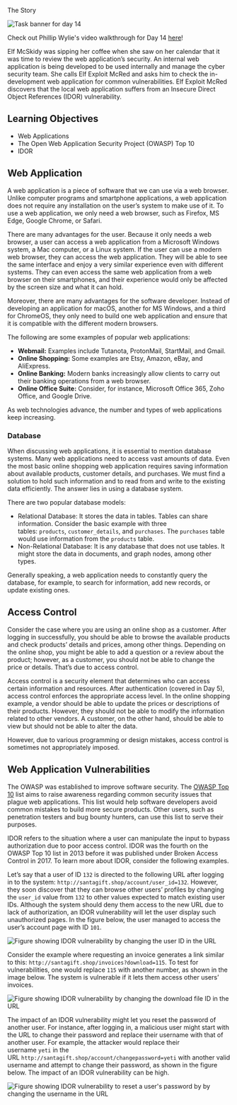 The Story

![Task banner for day 14](https://tryhackme-images.s3.amazonaws.com/user-uploads/5f04259cf9bf5b57aed2c476/room-content/283b841385da7500306091a326abee6e.png)

Check out Phillip Wylie's video walkthrough for Day 14 [here](https://www.youtube.com/watch?v=UlvYi7ae0G8)!

Elf McSkidy was sipping her coffee when she saw on her calendar that it was time to review the web application’s security. An internal web application is being developed to be used internally and manage the cyber security team. She calls Elf Exploit McRed and asks him to check the in-development web application for common vulnerabilities. Elf Exploit McRed discovers that the local web application suffers from an Insecure Direct Object References (IDOR) vulnerability.

## Learning Objectives

-   Web Applications
-   The Open Web Application Security Project (OWASP) Top 10
-   IDOR

## Web Application

A web application is a piece of software that we can use via a web browser. Unlike computer programs and smartphone applications, a web application does not require any installation on the user’s system to make use of it. To use a web application, we only need a web browser, such as Firefox, MS Edge, Google Chrome, or Safari.

There are many advantages for the user. Because it only needs a web browser, a user can access a web application from a Microsoft Windows system, a Mac computer, or a Linux system. If the user can use a modern web browser, they can access the web application. They will be able to see the same interface and enjoy a very similar experience even with different systems. They can even access the same web application from a web browser on their smartphones, and their experience would only be affected by the screen size and what it can hold.

Moreover, there are many advantages for the software developer. Instead of developing an application for macOS, another for MS Windows, and a third for ChromeOS, they only need to build one web application and ensure that it is compatible with the different modern browsers.

The following are some examples of popular web applications:

-   **Webmail:** Examples include Tutanota, ProtonMail, StartMail, and Gmail.
-   **Online Shopping:** Some examples are Etsy, Amazon, eBay, and AliExpress.
-   **Online Banking:** Modern banks increasingly allow clients to carry out their banking operations from a web browser.
-   **Online Office Suite:** Consider, for instance, Microsoft Office 365, Zoho Office, and Google Drive.

As web technologies advance, the number and types of web applications keep increasing.

### Database

When discussing web applications, it is essential to mention database systems. Many web applications need to access vast amounts of data. Even the most basic online shopping web application requires saving information about available products, customer details, and purchases. We must find a solution to hold such information and to read from and write to the existing data efficiently. The answer lies in using a database system.

There are two popular database models:

-   Relational Database: It stores the data in tables. Tables can share information. Consider the basic example with three tables: `products`, `customer_details`, and `purchases`. The `purchases` table would use information from the `products` table.
-   Non-Relational Database: It is any database that does not use tables. It might store the data in documents, and graph nodes, among other types.

Generally speaking, a web application needs to constantly query the database, for example, to search for information, add new records, or update existing ones.

## Access Control

Consider the case where you are using an online shop as a customer. After logging in successfully, you should be able to browse the available products and check products’ details and prices, among other things. Depending on the online shop, you might be able to add a question or a review about the product; however, as a customer, you should not be able to change the price or details. That’s due to access control.

Access control is a security element that determines who can access certain information and resources. After authentication (covered in Day 5), access control enforces the appropriate access level. In the online shopping example, a vendor should be able to update the prices or descriptions of their products. However, they should not be able to modify the information related to other vendors. A customer, on the other hand, should be able to view but should not be able to alter the data.

However, due to various programming or design mistakes, access control is sometimes not appropriately imposed.

## Web Application Vulnerabilities

The OWASP was established to improve software security. The [OWASP Top 10](https://owasp.org/Top10/) list aims to raise awareness regarding common security issues that plague web applications. This list would help software developers avoid common mistakes to build more secure products. Other users, such as penetration testers and bug bounty hunters, can use this list to serve their purposes.

IDOR refers to the situation where a user can manipulate the input to bypass authorization due to poor access control. IDOR was the fourth on the OWASP Top 10 list in 2013 before it was published under Broken Access Control in 2017. To learn more about IDOR, consider the following examples.

Let’s say that a user of ID `132` is directed to the following URL after logging in to the system: `http://santagift.shop/account/user_id=132`. However, they soon discover that they can browse other users’ profiles by changing the `user_id` value from `132` to other values expected to match existing user IDs. Although the system should deny them access to the new URL due to lack of authorization, an IDOR vulnerability will let the user display such unauthorized pages. In the figure below, the user managed to access the user’s account page with ID `101`.

![Figure showing IDOR vulnerability by changing the user ID in the URL](https://tryhackme-images.s3.amazonaws.com/user-uploads/5f04259cf9bf5b57aed2c476/room-content/25e3d597ebf6fad017293948506ba0d5.png)  

Consider the example where requesting an invoice generates a link similar to this: `http://santagift.shop/invoices?download=115`. To test for vulnerabilities, one would replace `115` with another number, as shown in the image below. The system is vulnerable if it lets them access other users’ invoices.

![Figure showing IDOR vulnerability by changing the download file ID in the URL](https://tryhackme-images.s3.amazonaws.com/user-uploads/5f04259cf9bf5b57aed2c476/room-content/2fc139b18d3c20c61a4b406de1c6f5f6.png)  

The impact of an IDOR vulnerability might let you reset the password of another user. For instance, after logging in, a malicious user might start with the URL to change their password and replace their username with that of another user. For example, the attacker would replace their username `yeti` in the URL `http://santagift.shop/account/changepassword=yeti` with another valid username and attempt to change their password, as shown in the figure below. The impact of an IDOR vulnerability can be high.

![Figure showing IDOR vulnerability to reset a user's password by by changing the username in the URL](https://tryhackme-images.s3.amazonaws.com/user-uploads/5f04259cf9bf5b57aed2c476/room-content/d395d2dee1ed1a747508ba1206ac195d.png)